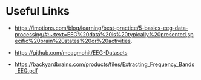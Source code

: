 # Useful Links
- https://imotions.com/blog/learning/best-practice/5-basics-eeg-data-processing/#:~:text=EEG%20data%20is%20typically%20presented,specific%20brain%20states%20or%20activities.

- https://github.com/meagmohit/EEG-Datasets

- https://backyardbrains.com/products/files/Extracting_Frequency_Bands_EEG.pdf
